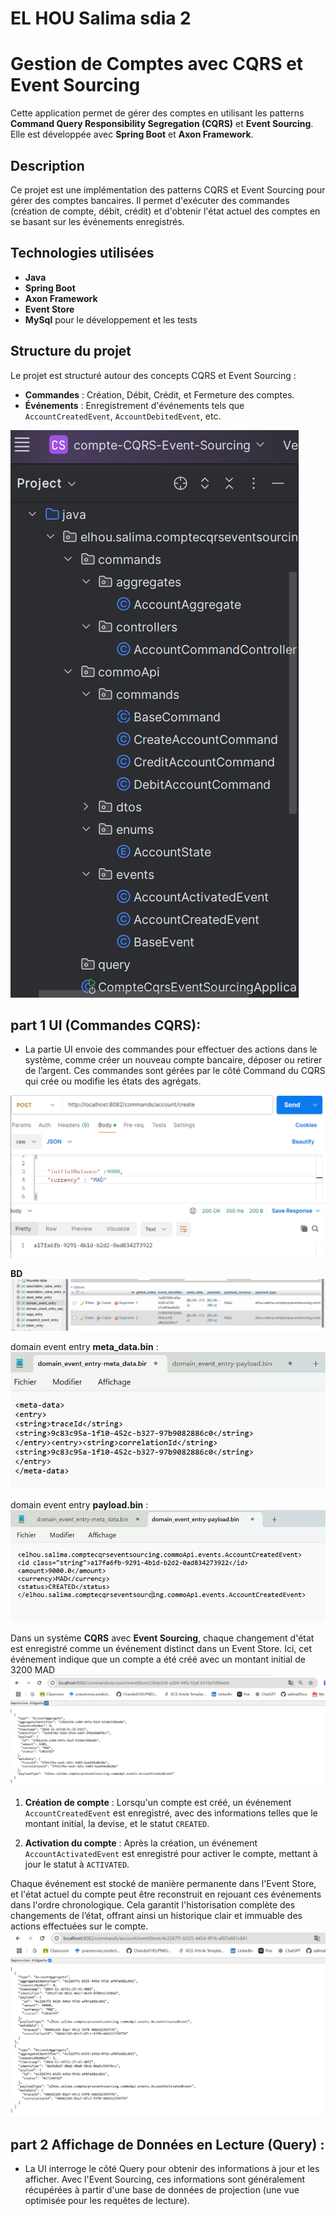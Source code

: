 # EL HOU Salima sdia 2

# Gestion de Comptes avec CQRS et Event Sourcing

Cette application permet de gérer des comptes en utilisant les patterns **Command Query Responsibility Segregation (CQRS)** et **Event Sourcing**. Elle est développée avec **Spring Boot** et **Axon Framework**.



## Description
Ce projet est une implémentation des patterns CQRS et Event Sourcing pour gérer des comptes bancaires. Il permet d'exécuter des commandes (création de compte, débit, crédit) et d'obtenir l'état actuel des comptes en se basant sur les événements enregistrés.

## Technologies utilisées
- **Java**
- **Spring Boot**
- **Axon Framework**
- **Event Store**
- **MySql** pour le développement et les tests

## Structure du projet
Le projet est structuré autour des concepts CQRS et Event Sourcing :
- **Commandes** : Création, Débit, Crédit, et Fermeture des comptes.
- **Événements** : Enregistrement d'événements tels que `AccountCreatedEvent`, `AccountDebitedEvent`, etc.

<img src="captures/structure.png">

## part 1 UI (Commandes CQRS):

- La partie UI envoie des commandes pour effectuer des actions dans le système, comme créer un nouveau compte bancaire, déposer ou retirer de l’argent. Ces commandes sont gérées par le côté Command du CQRS qui crée ou modifie les états des agrégats.

<img src="captures/1V1.png">

**BD**
<img src="captures/2V1.png">

domain event entry **meta_data.bin** :
<img src="captures/3V1.png">

domain event entry **payload.bin** :
<img src="captures/4V1.png">

Dans un système **CQRS** avec **Event Sourcing**, chaque changement d'état est enregistré comme un événement distinct dans un Event Store. Ici, cet événement indique que un compte a été créé avec un montant initial de 3200 MAD
<img src="captures/5V1.png">

1. **Création de compte** : Lorsqu'un compte est créé, un événement `AccountCreatedEvent` est enregistré, avec des informations telles que le montant initial, la devise, et le statut `CREATED`.

2. **Activation du compte** : Après la création, un événement `AccountActivatedEvent` est enregistré pour activer le compte, mettant à jour le statut à `ACTIVATED`.

Chaque événement est stocké de manière permanente dans l'Event Store, et l'état actuel du compte peut être reconstruit en rejouant ces événements dans l'ordre chronologique. Cela garantit l'historisation complète des changements de l’état, offrant ainsi un historique clair et immuable des actions effectuées sur le compte.
<img src="captures/6V1.png">

## part 2 Affichage de Données en Lecture (Query) :

- La UI interroge le côté Query pour obtenir des informations à jour et les afficher. Avec l'Event Sourcing, ces informations sont généralement récupérées à partir d'une base de données de projection (une vue optimisée pour les requêtes de lecture).

